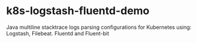 # k8s-logstash-fluentd-demo
Java multiline stacktrace logs parsing configurations for Kubernetes using: Logstash, Filebeat. Fluentd and Fluent-bit
